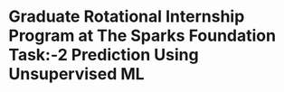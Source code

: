 # Graduate Rotational Internship Program at The Sparks Foundation Task:-2 Prediction Using Unsupervised ML
